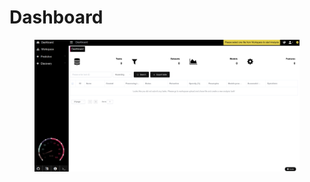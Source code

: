# Dashboard

<figure><img src="../.gitbook/assets/dashboard.png" alt=""><figcaption></figcaption></figure>
